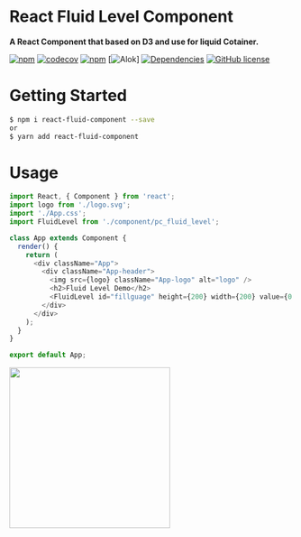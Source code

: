 
# React Fluid Level Component
**A React Component that based on D3 and use for liquid Cotainer.**

[![npm](https://img.shields.io/npm/v/react-native-material-ui.svg)](https://www.npmjs.com/package/react-native-material-ui)
[![codecov](https://codecov.io/gh/xotahal/react-native-material-ui/branch/master/graph/badge.svg)](https://codecov.io/gh/xotahal/react-native-material-ui)
[![npm](https://img.shields.io/npm/dm/react-native-material-ui.svg)](https://img.shields.io/npm/dm/react-native-material-ui.svg)
[![Alok](https://img.shields.io/badge/byALoK-reactComponent-blue.svg)]
[![Dependencies](https://david-dm.org/xotahal/react-native-material-ui.svg)](https://david-dm.org/xotahal/react-native-material-ui.svg)
[![GitHub license](https://img.shields.io/badge/license-MIT-blue.svg)](https://raw.githubusercontent.com/xotahal/react-native-material-ui/master/LICENSE)


# Getting Started
```bash
$ npm i react-fluid-component --save
or
$ yarn add react-fluid-component
```


# Usage


```js
import React, { Component } from 'react';
import logo from './logo.svg';
import './App.css';
import FluidLevel from './component/pc_fluid_level';

class App extends Component {
  render() {
    return (
      <div className="App">
        <div className="App-header">
          <img src={logo} className="App-logo" alt="logo" />
          <h2>Fluid Level Demo</h2>
          <FluidLevel id="fillguage" height={200} width={200} value={0.60} />
        </div>
      </div>
    );
  }
}

export default App;
```

<img src="https://raw.githubusercontent.com/xotahal/react-/master/resources/FluidLevelDemo.png" width="285">
